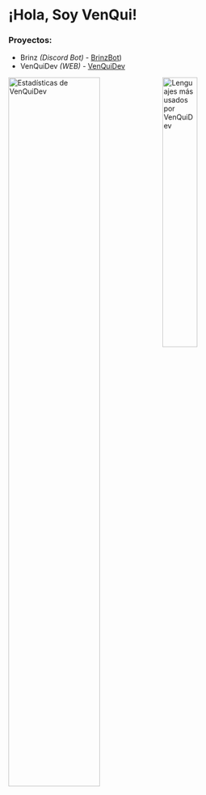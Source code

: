 # ¡Hola, Soy VenQui!

### Proyectos:
- Brinz *(Discord Bot)* - [BrinzBot](https://brinzbot.ga/))
- VenQuiDev *(WEB)* - [VenQuiDev](https://www.youtube.com/watch?v=iik25wqIuFo)

<img align="left" src="https://github-readme-stats.vercel.app/api?username=VenQuiDev&&show_icons=true&include_all_commits=true&title_color=fff&icon_color=79ff97&text_color=efefef&bg_color=24292e" alt="Estadísticas de VenQuiDev" width="60%">
  
<img src="https://github-readme-stats.vercel.app/api/top-langs/?username=VenQuiDev&show_icons=true&hide_border=true&theme=radical" width="37%" alt="Lenguajes más usados por VenQuiDev">
